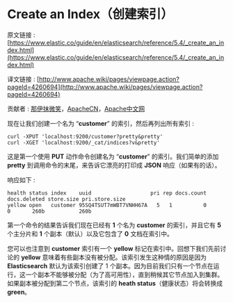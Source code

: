 # Create an Index（创建索引）

原文链接 : [https://www.elastic.co/guide/en/elasticsearch/reference/5.4/_create_an_index.html](https://www.elastic.co/guide/en/elasticsearch/reference/5.4/_create_an_index.html)

译文链接 : [http://www.apache.wiki/pages/viewpage.action?pageId=4260694](http://www.apache.wiki/pages/viewpage.action?pageId=4260694)

贡献者 : [那伊抹微笑](/display/~wangyangting)，[ApacheCN](/display/~apachecn)，[Apache中文网](/display/~apachechina)

现在让我们创建一个名为 “**customer**” 的索引，然后再列出所有索引 : 

```
curl -XPUT 'localhost:9200/customer?pretty&pretty'
curl -XGET 'localhost:9200/_cat/indices?v&pretty'
```

这是第一个使用 **PUT** 动作命令创建名为 “**customer**” 的索引。我们简单的添加 **pretty** 到调用命令的末尾，来告诉它漂亮的打印成 **JSON** 响应（如果有的话）。

响应如下 : 

```
health status index    uuid                   pri rep docs.count docs.deleted store.size pri.store.size
yellow open   customer 95SQ4TSUT7mWBT7VNHH67A   5   1          0            0       260b           260b
```

第一个命令的结果告诉我们现在已经有 **1** 个名为 **customer** 的索引，并且它有 **5** 个主分片和 **1** 个副本（默认）以及它包含了 **0** 文档在索引中。

您可以也注意到 **customer** 索引有一个 **yellow** 标记在索引中。回想下我们先前讨论的 **yellow** 意味着有些副本没有被分配。该索引发生这种情的原因是因为 **Elasticsearch** 默认为该索引创建了 1 个副本。因为目前我们只有一个节点在运行，这一个副本不能够被分配（为了高可用性），直到稍候其它节点加入到集群。如果副本被分配到第二个节点，该索引的 **heath status**（健康状态）将会转换成 **green**。